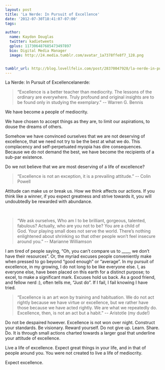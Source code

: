 ```yaml
---
layout: post
title: 'La Nerde: In Pursuit of Excellence'
date: '2012-07-30T18:41:07-07:00'
tags:

author:
  name: Kaydon Douglas
  twitter: kadietweets
  gplus: 117306487685473497897
  bio: Digital Media Manager
  image: http://24.media.tumblr.com/avatar_1a7378ffe8f7_128.png


tumblr_url: http://blog.lovellfelix.com/post/28370047928/la-nerde-in-pursuit-of-excellence
---
```

La Nerde: In Pursuit of Excellencelanerde:

>“Excellence is a better teacher than mediocrity. The lessons of the ordinary are everywhere. Truly profound and original insights are to be found only in studying the exemplary.” -- Warren G. Bennis


We have become a people of mediocrity.

We have chosen to accept things as they are, to limit our aspirations, to douse the dreams of others. 


Somehow we have convinced ourselves that we are not deserving of excellence, that we need not try to be the best at what we do.
This complacency and self-perpetuated myopia has dire consequences. Because we do not demand the best, we have become the recipients of a sub-par existence. 


Do we not believe that we are most deserving of a life of excellence? 

>“Excellence is not an exception, it is a prevailing attitude.” -- Colin Powell

Attitude can make us or break us. How we think affects our actions. If you think like a winner, if you expect greatness and strive towards it, you will undoubtedly be rewarded with abundance.

 
>“We ask ourselves, Who am I to be brilliant, gorgeous, talented, fabulous? Actually, who are you not to be? You are a child of God. Your playing small does not serve the world. There’s nothing enlightened about shrinking so that other people won’t feel insecure around you.” -- Marianne Williamson

I am tired of people saying, “Oh, you can’t compare us to ____, we don’t have their resources”. Or, the myriad excuses people conveniently make when pressed to go beyond “good enough” or “average”.
 In my pursuit of excellence, in my growing, I do not long to be like everyone else. I, as everyone else, have been placed on this earth for a distinct purpose; to excel, to make a significant mark. Excuses hold us back. As a good friend, and fellow nerd :), often tells me, “Just do”. If I fail, I fail knowing I have tried. 

>“Excellence is an art won by training and habituation. We do not act rightly because we have virtue or excellence, but we rather have those because we have acted rightly. We are what we repeatedly do. Excellence, then, is not an act but a habit.” -- Aristotle (my dude!)

Do not be despaired however. Excellence is not won over night. Construct your standards. Be visionary.
Reward yourself. Do not give up. Learn. Share. Do. It is through small actions charted towards a larger goal that underline your attitude of excellence.


Live a life of excellence. Expect great things in your life, and in that of people around you. You were not created to live a life of mediocrity. 


Expect excellence. 
